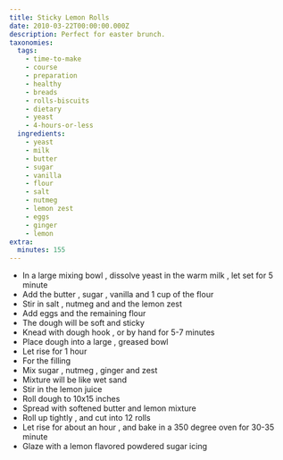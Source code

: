 ```yaml
---
title: Sticky Lemon Rolls
date: 2010-03-22T00:00:00.000Z
description: Perfect for easter brunch.
taxonomies:
  tags:
    - time-to-make
    - course
    - preparation
    - healthy
    - breads
    - rolls-biscuits
    - dietary
    - yeast
    - 4-hours-or-less
  ingredients:
    - yeast
    - milk
    - butter
    - sugar
    - vanilla
    - flour
    - salt
    - nutmeg
    - lemon zest
    - eggs
    - ginger
    - lemon
extra:
  minutes: 155
---
```

 - In a large mixing bowl , dissolve yeast in the warm milk , let set for 5 minute
 - Add the butter , sugar , vanilla and 1 cup of the flour
 - Stir in salt , nutmeg and and the lemon zest
 - Add eggs and the remaining flour
 - The dough will be soft and sticky
 - Knead with dough hook , or by hand for 5-7 minutes
 - Place dough into a large , greased bowl
 - Let rise for 1 hour
 - For the filling
 - Mix sugar , nutmeg , ginger and zest
 - Mixture will be like wet sand
 - Stir in the lemon juice
 - Roll dough to 10x15 inches
 - Spread with softened butter and lemon mixture
 - Roll up tightly , and cut into 12 rolls
 - Let rise for about an hour , and bake in a 350 degree oven for 30-35 minute
 - Glaze with a lemon flavored powdered sugar icing
